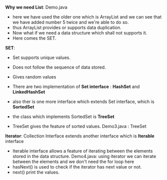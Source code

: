 __Why we need List__: Demo.java
- here we have used the older one which is ArrayList and we can see that we have added number 5 twice and we're able to do so.
- thus ArrayList provides or supports data duplication.
- Now what if we need a data structure which shall not supports it. 
- Here comes the SET.

__SET__: 
- Set supports unique values.
- Does not follow the sequence of data stored.
- Gives random values

- There are two implementation of __Set interface__ :  __HashSet__ and __LinkedHashSet__
- also ther is one more interface which extends Set interface, which is __SortedSet__
- the class which implements SortedSet is __TreeSet__
- TreeSet gives the feature of sorted values.
Demo3.java : TreeSet




__Iterator__: Collection Interface extends another interface which is __Iterable__ interface
- Iterable interface allows a feature of iterating between the elements stored in the data structure.
Demo4.java: using iterator we can iterate between the elements and we don't need the for loop here
- hasNext() is used to check if the iterator has next value or not.
- next() print the values.